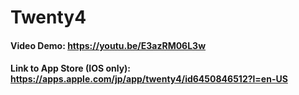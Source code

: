# Twenty4

#### Video Demo: https://youtu.be/E3azRM06L3w

#### Link to App Store (IOS only): https://apps.apple.com/jp/app/twenty4/id6450846512?l=en-US
